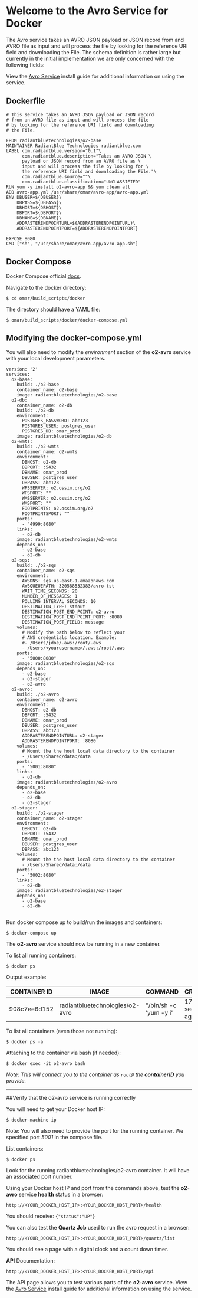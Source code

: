 # Welcome to the Avro Service for Docker

The Avro service takes an AVRO JSON payload or JSON record from and AVRO file as input and will process the file by looking for the reference URI field and downloading the File. The schema definition is rather large but currently in the initial implementation we are only concerned with the following fields:

View the [Avro Service](../install-guide/avro-app.md#Installation) install guide for additional information on using the service.

## Dockerfile
```
# This service takes an AVRO JSON payload or JSON record
# from an AVRO file as input and will process the file
# by looking for the reference URI field and downloading
# the File.

FROM radiantbluetechnologies/o2-base
MAINTAINER RadiantBlue Technologies radiantblue.com
LABEL com.radiantblue.version="0.1"\
      com.radiantblue.description="Takes an AVRO JSON \
      payload or JSON record from an AVRO file as \
      input and will process the file by looking for \
      the reference URI field and downloading the File."\
      com.radiantblue.source=""\
      com.radiantblue.classification="UNCLASSIFIED"
RUN yum -y install o2-avro-app && yum clean all
ADD avro-app.yml /usr/share/omar/avro-app/avro-app.yml
ENV DBUSER=${DBUSER}\
    DBPASS=${DBPASS}\
    DBHOST=${DBHOST}\
    DBPORT=${DBPORT}\
    DBNAME=${DBNAME}\
    ADDRASTERENDPOINTURL=${ADDRASTERENDPOINTURL}\
    ADDRASTERENDPOINTPORT=${ADDRASTERENDPOINTPORT}

EXPOSE 8080
CMD ["sh", "/usr/share/omar/avro-app/avro-app.sh"]

```

## Docker Compose

Docker Compose official [docs](https://docs.docker.com/compose/overview/).

Navigate to the docker directory:

```
$ cd omar/build_scripts/docker
```

The directory should have a YAML file:

```
$ omar/build_scripts/docker/docker-compose.yml
```
## Modifying the docker-compose.yml
You will also need to modify the *environment* section of the **o2-avro** service with your local development parameters.

```
version: '2'
services:
  o2-base:
    build: ./o2-base
    container_name: o2-base
    image: radiantbluetechnologies/o2-base
  o2-db:
    container_name: o2-db
    build: ./o2-db
    environment:
      POSTGRES_PASSWORD: abc123
      POSTGRES_USER: postgres_user
      POSTGRES_DB: omar_prod
    image: radiantbluetechnologies/o2-db
  o2-wmts:
    build: ./o2-wmts
    container_name: o2-wmts
    environment:
      DBHOST: o2-db
      DBPORT: :5432
      DBNAME: omar_prod
      DBUSER: postgres_user
      DBPASS: abc123
      WFSSERVER: o2.ossim.org/o2
      WFSPORT: ""
      WMSSERVER: o2.ossim.org/o2
      WMSPORT: ""
      FOOTPRINTS: o2.ossim.org/o2
      FOOTPRINTSPORT: ""
    ports:
      - "4999:8080"
    links:
      - o2-db
    image: radiantbluetechnologies/o2-wmts
    depends_on:
      - o2-base
      - o2-db
  o2-sqs:
    build: ./o2-sqs
    container_name: o2-sqs
    environment:
      AWSDNS: sqs.us-east-1.amazonaws.com
      AWSQUEUEPATH: 320588532383/avro-tst
      WAIT_TIME_SECONDS: 20
      NUMBER_OF_MESSAGES: 1
      POLLING_INTERVAL_SECONDS: 10
      DESTINATION_TYPE: stdout
      DESTINATION_POST_END_POINT: o2-avro
      DESTINATION_POST_END_POINT_PORT: :8080
      DESTINATION_POST_FIELD: message
    volumes:
      # Modify the path below to reflect your
      # AWS credentials location. Example:
      #- /Users/jdoe/.aws:/root/.aws
      - /Users/<yourusername>/.aws:/root/.aws
    ports:
      - "5000:8080"
    image: radiantbluetechnologies/o2-sqs
    depends_on:
      - o2-base
      - o2-stager
      - o2-avro
  o2-avro:
    build: ./o2-avro
    container_name: o2-avro
    environment:
      DBHOST: o2-db
      DBPORT: :5432
      DBNAME: omar_prod
      DBUSER: postgres_user
      DBPASS: abc123
      ADDRASTERENDPOINTURL: o2-stager
      ADDRASTERENDPOINTPORT: :8080
    volumes:
      # Mount the the host local data directory to the container
      - /Users/Shared/data:/data
    ports:
      - "5001:8080"
    links:
      - o2-db
    image: radiantbluetechnologies/o2-avro
    depends_on:
      - o2-base
      - o2-db
      - o2-stager
  o2-stager:
    build: ./o2-stager
    container_name: o2-stager
    environment:
      DBHOST: o2-db
      DBPORT: :5432
      DBNAME: omar_prod
      DBUSER: postgres_user
      DBPASS: abc123
    volumes:
      # Mount the the host local data directory to the container
      - /Users/Shared/data:/data
    ports:
      - "5002:8080"
    links:
      - o2-db
    image: radiantbluetechnologies/o2-stager
    depends_on:
      - o2-base
      - o2-db


```
Run docker compose up to build/run the images and containers:
```
$ docker-compose up
```

The **o2-avro** service should now be running in a new container.  

To list all running containers:

```
$ docker ps
```

Output example:

CONTAINER ID | IMAGE | COMMAND | CREATED | PORTS | NAMES
------------ | ------------- | ------------ | ------------ | ------------ | ------------
908c7ee6d152 | radiantbluetechnologies/o2-avro  | "/bin/sh -c 'yum -y i" | 17 seconds ago | 0.0.0.0:5001->8080/tcp | o2-avro

To list all containers (even those not running):

```
$ docker ps -a
```

Attaching to the container via bash (if needed):

```
$ docker exec -it o2-avro bash
```
*Note: This will connect you to the container as `root@` the **containerID** you provide.*

---

##Verify that the o2-avro service is running correctly

You will need to get your Docker host IP:
```
$ docker-machine ip
```

Note: You will also need to provide the port for the running container.  We specified port _5001_ in the compose file.

List containers:
```
$ docker ps
```

Look for the running radiantbluetechnologies/o2-avro container.  It will have an associated port number.

Using your Docker host IP and port from the commands above, test the **o2-avro** service **health** status in a browser:
```
http://<YOUR_DOCKER_HOST_IP>:<YOUR_DOCKER_HOST_PORT>/health
```
You should receive:
`{"status":"UP"}`

You can also test the **Quartz Job** used to run the avro request in a browser:
```
http://<YOUR_DOCKER_HOST_IP>:<YOUR_DOCKER_HOST_PORT>/quartz/list
```
You should see a page with a digital clock and a count down timer.

**API** Documentation:
```
http://<YOUR_DOCKER_HOST_IP>:<YOUR_DOCKER_HOST_PORT>/api
```
The API page allows you to test various parts of the **o2-avro** service.  View the [Avro Service](../install-guide/avro-app.md#Installation) install guide for additional information on using the service.
